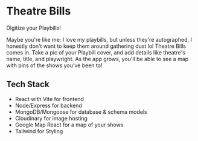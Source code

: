 # Theatre Bills

Digitize your Playbills! 

Maybe you're like me: I love my playbills, but unless they're autographed, I honestly don't want to keep them around gathering dust lol Theatre Bills comes in. Take a pic of your Playbill cover, and add details like theatre's name, title, and playwright. As the app grows, you'll be able to see a map with pins of the shows you've been to! 

## Tech Stack

- React with Vite for frontend
- Node/Express for backend
- MongoDB/Mongoose for database & schema models
- Cloudinary for image hosting
- Google Map React for a map of your shows
- Tailwind for Styling
